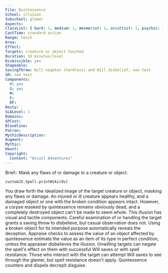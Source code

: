 ```yaml
---
File: Quintessence
School: illusion
Subschool: glamer
Aspects: 
ClassList: { bard: 1, medium: 1, mesmerist: 1, occultist: 1, psychic: 1, sorcerer: 1, wizard: 1 }
CastTime: standard action
Range: touch
Area: 
Effect: 
Targets: creature or object touched
Duration: 10 minutes/level
Dismissible: yes
Shapeable: 
SavingThrow: Will negates (harmless) and Will disbelief; see text
SR: see text
Components:
  V: yes
  S: yes
  M: 
  F: 
  DF: 
Deity: 
SLALevel: 1
Domains: 
GPCost: 
Bloodline: 
Patron: 
MythicDescription: 
Augment: 
Mythic: 
Haunt: 
Copyright:
  Content: "Occult Adventures"
---
```

Brief:: Mask any flaws of or damage to a creature or object.

```dataviewjs
customJS.Spell.printWiki(dv)
```

You draw forth the idealized image of the target creature or object, masking any flaws or damage. An injured or ill creature appears healthy, and a damaged object or one with the broken condition appears intact. However, a corpse  masked by quintessence remains obviously dead, and a completely destroyed object can't be made to seem whole. This illusion has visual and tactile components. Careful examination of or handling the target grants a saving throw to disbelieve, but casual observation does not. Using a broken object for its intended purpose automatically reveals the deception. Appraise checks to assess the value of an object affected by quintessence estimate the value as an item of its type in perfect condition, unless the appraiser disbelieves the illusion.  Unwilling targets can negate the spell's effect on them with successful Will saves or with spell resistance. Those who interact with the target can attempt Will saves to see through the glamer, but spell resistance doesn't apply. Quintessence counters and dispels decrepit disguise.
